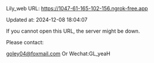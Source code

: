 Lily_web URL: https://1047-61-165-102-156.ngrok-free.app

Updated at: 2024-12-08 18:04:07

If you cannot open this URL, the server might be down.

Please contact: 

goley04@foxmail.com Or Wechat:GL_yeaH